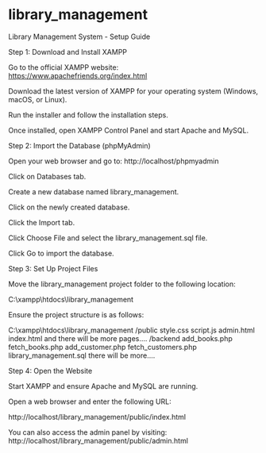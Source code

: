 # library_management
Library Management System - Setup Guide

Step 1: Download and Install XAMPP

Go to the official XAMPP website: https://www.apachefriends.org/index.html

Download the latest version of XAMPP for your operating system (Windows, macOS, or Linux).

Run the installer and follow the installation steps.

Once installed, open XAMPP Control Panel and start Apache and MySQL.

Step 2: Import the Database (phpMyAdmin)

Open your web browser and go to: http://localhost/phpmyadmin

Click on Databases tab.

Create a new database named library_management.

Click on the newly created database.

Click the Import tab.

Click Choose File and select the library_management.sql file.

Click Go to import the database.

Step 3: Set Up Project Files

Move the library_management project folder to the following location:

C:\xampp\htdocs\library_management

Ensure the project structure is as follows:

C:\xampp\htdocs\library_management
    /public
            style.css
            script.js
        admin.html
        index.html
        and there will be more pages....
    /backend
        add_books.php
        fetch_books.php
        add_customer.php
        fetch_customers.php
    library_management.sql
  there will be more....

Step 4: Open the Website

Start XAMPP and ensure Apache and MySQL are running.

Open a web browser and enter the following URL:

http://localhost/library_management/public/index.html

You can also access the admin panel by visiting:
http://localhost/library_management/public/admin.html
